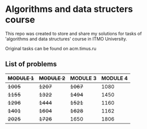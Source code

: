 # Algorithms and data structers course
This repo was created to store and share my solutions for tasks of 'algorithms and data structures' course in ITMO University.

Original tasks can be found on acm.timus.ru

## List of problems 
| ~~__MODULE 1__~~ |  ~~__MODULE 2__~~ |   __MODULE 3__ |  __MODULE 4__ | 
|---|---|---|---|
| ~~1005~~ | ~~1207~~ | ~~1067~~ | 1080 |
| ~~1155~~ | ~~1322~~ | ~~1494~~ | 1450 |
| ~~1296~~ | ~~1444~~ | ~~1521~~ | 1160 |
| ~~1401~~ | ~~1604~~ | ~~1628~~ | 1162 |
| ~~2025~~ | ~~1726~~ | 1650 | 1806 |
